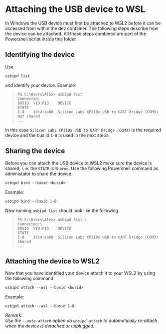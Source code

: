 # Attaching the USB device to WSL
In Windows the USB device must first be attached to WSL2 before it can be accessed from within the dev container. The following steps describe how the device can be attached.
All these steps combined are part of the Powershell script inside this folder.

## Identifying the device 
Use
```shell
usbipd list
```
and identify your device. 
Example:
> ```
> PS C:\Users\Alex> usbipd list 
> Connected:
> BUSID  VID:PID    DEVICE                                                        STATE
> 1-8    10c4:ea60  Silicon Labs CP210x USB to UART Bridge (COM3)                 Not shared
> ...
> ```

In this case `Silicon Labs CP210x USB to UART Bridge (COM3)` is the required device and the bus id `1-8` is used in the next steps.

## Sharing the device
Before you can attach the USB device to WSL2 make sure the device is shared, i. e. the `STATE` is `Shared`.
Use the following Powershell command as administator to share the device.
```shell
usbipd bind --busid <busid>
```
Example:
```shell
usbipd bind --busid 1-8
```
Now running `usbipd list` should look like the following
> ```
> PS C:\Users\Alex> usbipd list \
> Connected:\
> BUSID  VID:PID    DEVICE                                                        STATE
> 1-8    10c4:ea60  Silicon Labs CP210x USB to UART Bridge (COM3)                 Shared
> ...
> ```

## Attaching the device to WSL2

Now that you have identified your device attach it to your WSL2 by using the following command
```shell
usbipd attach --wsl --busid <busid>
```
Example:
```shell
usbipd attach --wsl --busid 1-8
```

_Remark:_ \
_Use the `--auto-attach` option on `ubsipd attach` to automatically re-attach when the device is detached or unplugged._
